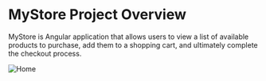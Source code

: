 # MyStore Project Overview

MyStore is Angular application that allows users to view a list of available products to purchase, add them to a shopping cart, and ultimately complete the checkout process.

![Home](https://github.com/AmalAhmedibrahim/MyStore/blob/master/src/assets/shoppingflow.gif)
